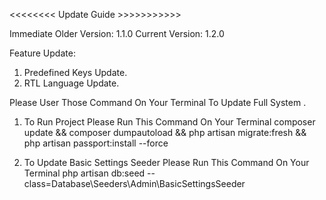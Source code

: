 <<<<<<<< Update Guide >>>>>>>>>>>

Immediate Older Version: 1.1.0
Current Version: 1.2.0

Feature Update:
1. Predefined Keys Update.
2. RTL Language Update.



Please User Those Command On Your Terminal To Update Full System
.
1. To Run Project Please Run This Command On Your Terminal
    composer update && composer dumpautoload  && php artisan migrate:fresh && php artisan passport:install --force

2. To Update Basic Settings Seeder Please Run This Command On Your Terminal
    php artisan db:seed --class=Database\\Seeders\\Admin\\BasicSettingsSeeder
